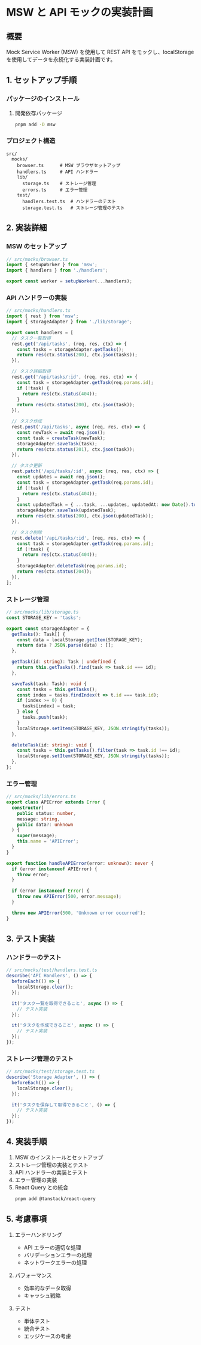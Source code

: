 # MSW と API モックの実装計画

## 概要

Mock Service Worker (MSW) を使用して REST API をモックし、localStorage を使用してデータを永続化する実装計画です。

## 1. セットアップ手順

### パッケージのインストール

1. 開発依存パッケージ
   ```bash
   pnpm add -D msw
   ```

### プロジェクト構造

```
src/
  mocks/
    browser.ts      # MSW ブラウザセットアップ
    handlers.ts     # API ハンドラー
    lib/
      storage.ts    # ストレージ管理
      errors.ts     # エラー管理
    test/
      handlers.test.ts  # ハンドラーのテスト
      storage.test.ts   # ストレージ管理のテスト
```

## 2. 実装詳細

### MSW のセットアップ
```typescript
// src/mocks/browser.ts
import { setupWorker } from 'msw';
import { handlers } from './handlers';

export const worker = setupWorker(...handlers);
```

### API ハンドラーの実装
```typescript
// src/mocks/handlers.ts
import { rest } from 'msw';
import { storageAdapter } from './lib/storage';

export const handlers = [
  // タスク一覧取得
  rest.get('/api/tasks', (req, res, ctx) => {
    const tasks = storageAdapter.getTasks();
    return res(ctx.status(200), ctx.json(tasks));
  }),

  // タスク詳細取得
  rest.get('/api/tasks/:id', (req, res, ctx) => {
    const task = storageAdapter.getTask(req.params.id);
    if (!task) {
      return res(ctx.status(404));
    }
    return res(ctx.status(200), ctx.json(task));
  }),

  // タスク作成
  rest.post('/api/tasks', async (req, res, ctx) => {
    const newTask = await req.json();
    const task = createTask(newTask);
    storageAdapter.saveTask(task);
    return res(ctx.status(201), ctx.json(task));
  }),

  // タスク更新
  rest.patch('/api/tasks/:id', async (req, res, ctx) => {
    const updates = await req.json();
    const task = storageAdapter.getTask(req.params.id);
    if (!task) {
      return res(ctx.status(404));
    }
    const updatedTask = { ...task, ...updates, updatedAt: new Date().toISOString() };
    storageAdapter.saveTask(updatedTask);
    return res(ctx.status(200), ctx.json(updatedTask));
  }),

  // タスク削除
  rest.delete('/api/tasks/:id', (req, res, ctx) => {
    const task = storageAdapter.getTask(req.params.id);
    if (!task) {
      return res(ctx.status(404));
    }
    storageAdapter.deleteTask(req.params.id);
    return res(ctx.status(204));
  }),
];
```

### ストレージ管理
```typescript
// src/mocks/lib/storage.ts
const STORAGE_KEY = 'tasks';

export const storageAdapter = {
  getTasks(): Task[] {
    const data = localStorage.getItem(STORAGE_KEY);
    return data ? JSON.parse(data) : [];
  },

  getTask(id: string): Task | undefined {
    return this.getTasks().find(task => task.id === id);
  },

  saveTask(task: Task): void {
    const tasks = this.getTasks();
    const index = tasks.findIndex(t => t.id === task.id);
    if (index >= 0) {
      tasks[index] = task;
    } else {
      tasks.push(task);
    }
    localStorage.setItem(STORAGE_KEY, JSON.stringify(tasks));
  },

  deleteTask(id: string): void {
    const tasks = this.getTasks().filter(task => task.id !== id);
    localStorage.setItem(STORAGE_KEY, JSON.stringify(tasks));
  },
};
```

### エラー管理
```typescript
// src/mocks/lib/errors.ts
export class APIError extends Error {
  constructor(
    public status: number,
    message: string,
    public data?: unknown
  ) {
    super(message);
    this.name = 'APIError';
  }
}

export function handleAPIError(error: unknown): never {
  if (error instanceof APIError) {
    throw error;
  }

  if (error instanceof Error) {
    throw new APIError(500, error.message);
  }

  throw new APIError(500, 'Unknown error occurred');
}
```

## 3. テスト実装

### ハンドラーのテスト
```typescript
// src/mocks/test/handlers.test.ts
describe('API Handlers', () => {
  beforeEach(() => {
    localStorage.clear();
  });

  it('タスク一覧を取得できること', async () => {
    // テスト実装
  });

  it('タスクを作成できること', async () => {
    // テスト実装
  });
});
```

### ストレージ管理のテスト
```typescript
// src/mocks/test/storage.test.ts
describe('Storage Adapter', () => {
  beforeEach(() => {
    localStorage.clear();
  });

  it('タスクを保存して取得できること', () => {
    // テスト実装
  });
});
```

## 4. 実装手順

1. MSW のインストールとセットアップ
2. ストレージ管理の実装とテスト
3. API ハンドラーの実装とテスト
4. エラー管理の実装
5. React Query との統合
   ```bash
   pnpm add @tanstack/react-query
   ```

## 5. 考慮事項

1. エラーハンドリング
   - API エラーの適切な処理
   - バリデーションエラーの処理
   - ネットワークエラーの処理

2. パフォーマンス
   - 効率的なデータ取得
   - キャッシュ戦略

3. テスト
   - 単体テスト
   - 統合テスト
   - エッジケースの考慮